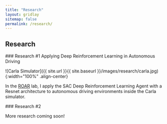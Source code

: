 ```yaml
---
title: "Research"
layout: gridlay
sitemap: false
permalink: /research/
---
```


<style>
img{
  border-radius: 10px;
}
.col-md-3 {
  margin-top:10px;
  margin-bottom:10px;
  padding:0px;
  display:block;
  overflow:hidden;
  text-align:center;
  display: table-cell;
  background: white;
  border-radius: 20px;
  height: auto;
}
iframe {
  margin:0;
  padding:0;
  width: 175px;
  display: inline;
  vertical-align: middle;
}
</style>

## Research

<div class="jumbotron">
### Research #1 Applying Deep Reinforcement Learning in Autonomous Driving

![Carla Simulator]({{ site.url }}{{ site.baseurl }}/images/research/carla.jpg){:width="100%" .align-center}

In the [ROAR](https://roar.berkeley.edu/) lab, I apply the SAC Deep Reinforcement Learning Agent with a Resnet architecture to autonomous driving environments inside the Carla simulator.
</div>

<div class="jumbotron">
### Research #2

More research coming soon!

</div>
